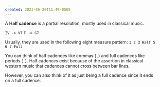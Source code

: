 ```yaml
---
created: 2023-06-20T11:49-0500
---
```


A **Half cadence** is a partial resolution, mostly used in classical music.

`IV -> V7`
`F -> G7`

Usually, they are used in the following eight measure pattern:
`1 2 3 Half 5 6 7 Full`

You can think of half cadences like commas (`,`) and full cadences like periods (`.`). Half cadences exist because of the assertion in classical western music that cadences cannot cross between bar lines.

However, you can also think of it as just being a full cadence since it ends on a full cadence.
